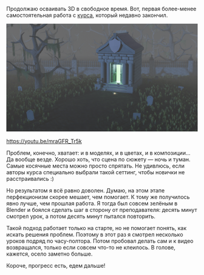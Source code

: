 ﻿Продолжаю осваивать 3D в свободное время. Вот, первая более-менее самостоятельная работа с [курса](https://www.udemy.com/course/blender-environments-megacourse-create-3d-environments/), который недавно закончил.

[![Creepy Graveyard](creepy-graveyard.png)](creepy-graveyard.png)

https://youtu.be/mraGFR_Tr5k

Проблем, конечно, хватает: и в моделях, и в цветах, и в композиции... Да вообще везде. Хорошо хоть, что сцена по сюжету — ночь и туман. Самые косячные места можно просто спрятать. Не удивлюсь, если авторы курса специально выбрали такой сеттинг, чтобы новички не расстраивались :)

Но результатом я всё равно доволен. Думаю, на этом этапе перфекционизм скорее мешает, чем помогает. К тому же получилось явно лучше, чем прошлая работа. Я тогда был совсем зелёным в Blender и боялся сделать шаг в сторону от преподавателя: десять минут смотрел урок, а потом десять минут пытался повторить.

Такой подход работает только на старте, но не помогает понять, как искать решения проблем. Поэтому в этот раз я смотрел несколько уроков подряд по часу-полтора. Потом пробовал делать сам и к видео возвращался, только если совсем что-то не клеилось. В голове, кажется, осело заметно больше.

Короче, прогресс есть, едем дальше!
